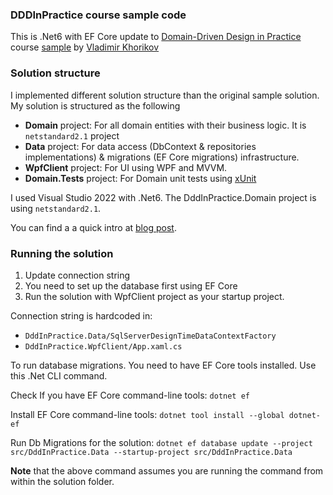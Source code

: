 ### DDDInPractice course sample code
This is .Net6 with EF Core update to [Domain-Driven Design in Practice](https://www.pluralsight.com/courses/domain-driven-design-in-practice) course [sample](https://github.com/vkhorikov/DddInAction) by [Vladimir Khorikov](https://github.com/vkhorikov)

### Solution structure

I implemented different solution structure than the original sample solution. My solution is structured as the following

- **Domain** project: For all domain entities with their business logic. It is `netstandard2.1` project
- **Data** project: For data access (DbContext & repositories implementations) & migrations (EF Core migrations) infrastructure.
- **WpfClient** project: For UI using WPF and MVVM.
- **Domain.Tests** project: For Domain unit tests using [xUnit](https://xUnit.net/)

I used Visual Studio 2022 with .Net6. The DddInPractice.Domain project is using `netstandard2.1`.

You can find a a quick intro at [blog post](https://mosesofegypt.net/blog/ddd-inpractice-source-using-net6-with-efcore).

### Running the solution

1. Update connection string
2. You need to set up the database first using EF Core
3. Run the solution with WpfClient project as your startup project.

Connection string is hardcoded in:
* `DddInPractice.Data/SqlServerDesignTimeDataContextFactory` 
* `DddInPractice.WpfClient/App.xaml.cs`

To run database migrations. You need to have EF Core tools installed. Use this .Net CLI command.

Check If you have EF Core command-line tools:
  `dotnet ef`

Install EF Core command-line tools:
  `dotnet tool install --global dotnet-ef`

Run Db Migrations for the solution:
  `dotnet ef database update --project src/DddInPractice.Data --startup-project src/DddInPractice.Data`

  **Note** that the above command assumes you are running the command from within the solution folder.
